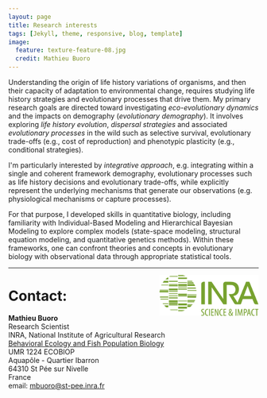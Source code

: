 ```yaml
---
layout: page
title: Research interests
tags: [Jekyll, theme, responsive, blog, template]
image:
  feature: texture-feature-08.jpg
  credit: Mathieu Buoro
---
```




Understanding the origin of life history variations of organisms, and then their capacity of adaptation to environmental change, requires studying life history strategies and evolutionary processes that drive them. My primary research goals are directed toward investigating _eco-evolutionary dynamics_ and the impacts on demography (_evolutionary demography_). It involves exploring _life history evolution_, _dispersal strategies_ and associated _evolutionary processes_ in the wild such as selective survival, evolutionary trade-offs (e.g., cost of reproduction) and phenotypic plasticity (e.g., conditional strategies).  



I'm particularly interested by _integrative approach_, e.g. integrating within a single and coherent framework demography, evolutionary processes such as life history decisions and evolutionary trade-offs, while explicitly represent the underlying mechanisms that generate our observations (e.g. physiological mechanisms or capture processes).  



For that purpose, I developed skills in quantitative biology, including familiarity with Individual-Based Modeling and Hierarchical Bayesian Modeling to explore complex models (state-space modeling, structural equation modeling, and quantitative genetics methods). Within these frameworks, one can confront theories and concepts in evolutionary biology with observational data through appropriate statistical tools.  

---

<img align="right" src="/images/inra.jpg" style="width: 200px;"/>

# Contact:
__Mathieu Buoro__  
Research Scientist  
INRA, National Institute of Agricultural Research  
[Behavioral Ecology and Fish Population Biology](http://www6.bordeaux-aquitaine.inra.fr/st_pee_eng/UMR-Ecobiop)  
UMR 1224 ECOBIOP  
Aquapôle - Quartier Ibarron  
64310 St Pée sur Nivelle  
France    
email: <mbuoro@st-pee.inra.fr>